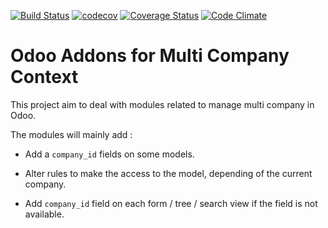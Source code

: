 [![Build Status](https://travis-ci.org/odoo-cae/odoo-addons-multi-company.svg?branch=10.0)](https://travis-ci.org/odoo-cae/odoo-addons-multi-company)
[![codecov](https://codecov.io/gh/odoo-cae/odoo-addons-multi-company/branch/10.0/graph/badge.svg)](https://codecov.io/gh/odoo-cae/odoo-addons-multi-company)
[![Coverage Status](https://coveralls.io/repos/odoo-cae/odoo-addons-multi-company/badge.png?branch=10.0)](https://coveralls.io/r/odoo-cae/odoo-addons-multi-company?branch=10.0)
[![Code Climate](https://codeclimate.com/github/odoo-cae/odoo-addons-multi-company/badges/gpa.svg)](https://codeclimate.com/github/odoo-cae/odoo-addons-multi-company)


Odoo Addons for Multi Company Context
=====================================

This project aim to deal with modules related to manage multi company in Odoo.

The modules will mainly add :

* Add a ```company_id``` fields on some models.

* Alter rules to make the access to the model, depending of the current company.

* Add ```company_id``` field on each form / tree / search view if the field
  is not available.
